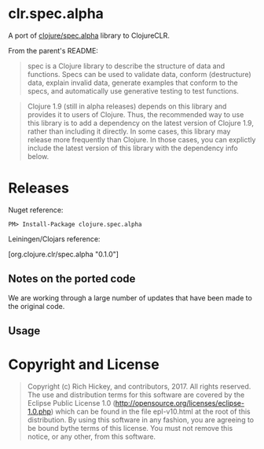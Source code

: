 # clr.spec.alpha

A port of [clojure/spec.alpha](https://github.com/clojure/spec.alpha) library to ClojureCLR.

From the parent's README:

> spec is a Clojure library to describe the structure of data and functions. Specs can be used to validate data, conform (destructure) data, explain invalid data, generate examples that conform to the specs, and automatically use generative testing to test functions.

>Clojure 1.9 (still in alpha releases) depends on this library and provides it to users of Clojure. Thus, the recommended way to use this library is to add a dependency on the latest version of Clojure 1.9, rather than including it directly. In some cases, this library may release more frequently than Clojure. In those cases, you can explictly include the latest version of this library with the dependency info below.

# Releases

Nuget reference:

    PM> Install-Package clojure.spec.alpha

Leiningen/Clojars reference:

   [org.clojure.clr/spec.alpha "0.1.0"]
   
## Notes on the ported code ##

We are working through a large number of updates that have been made to the original code.

## Usage



# Copyright and License #

> Copyright (c) Rich Hickey, and contributors, 2017. All rights reserved.  The use and distribution terms for this software are covered by the Eclipse Public License 1.0 (http://opensource.org/licenses/eclipse-1.0.php) which can be found in the file epl-v10.html at the root of this distribution. By using this software in any fashion, you are agreeing to be bound bythe terms of this license.  You must not remove this notice, or any other, from this software.
